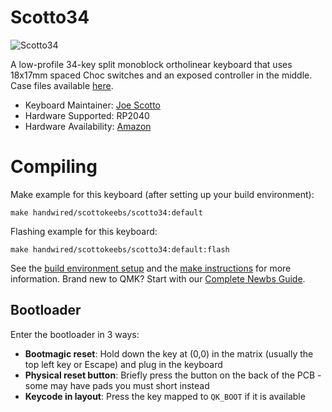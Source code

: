 # Scotto34

![Scotto34](https://i.imgur.com/BkpEBQjh.jpg)

A low-profile 34-key split monoblock ortholinear keyboard that uses 18x17mm spaced Choc switches and an exposed controller in the middle. Case files available [here](https://github.com/joe-scotto/scottokeebs).

* Keyboard Maintainer: [Joe Scotto](https://github.com/joe-scotto)
* Hardware Supported: RP2040
* Hardware Availability: [Amazon](https://amazon.com)

# Compiling

Make example for this keyboard (after setting up your build environment):

    make handwired/scottokeebs/scotto34:default

Flashing example for this keyboard:

    make handwired/scottokeebs/scotto34:default:flash

See the [build environment setup](https://docs.qmk.fm/#/getting_started_build_tools) and the [make instructions](https://docs.qmk.fm/#/getting_started_make_guide) for more information. Brand new to QMK? Start with our [Complete Newbs Guide](https://docs.qmk.fm/#/newbs).

## Bootloader

Enter the bootloader in 3 ways:

* **Bootmagic reset**: Hold down the key at (0,0) in the matrix (usually the top left key or Escape) and plug in the keyboard
* **Physical reset button**: Briefly press the button on the back of the PCB - some may have pads you must short instead
* **Keycode in layout**: Press the key mapped to `QK_BOOT` if it is available